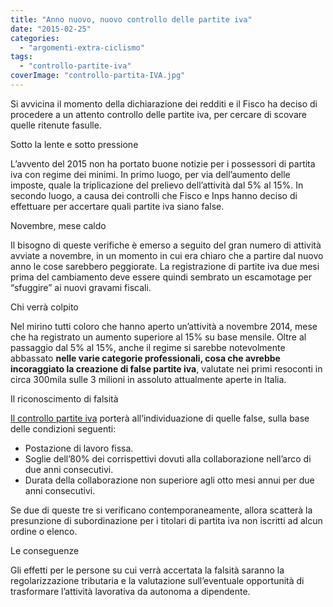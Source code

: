 ```yaml
---
title: "Anno nuovo, nuovo controllo delle partite iva"
date: "2015-02-25"
categories: 
  - "argomenti-extra-ciclismo"
tags: 
  - "controllo-partite-iva"
coverImage: "controllo-partita-IVA.jpg"
---
```


Si avvicina il momento della dichiarazione dei redditi e il Fisco ha deciso di procedere a un attento controllo delle partite iva, per cercare di scovare quelle ritenute fasulle.

Sotto la lente e sotto pressione

L’avvento del 2015 non ha portato buone notizie per i possessori di partita iva con regime dei minimi. In primo luogo, per via dell’aumento delle imposte, quale la triplicazione del prelievo dell’attività dal 5% al 15%. In secondo luogo, a causa dei controlli che Fisco e Inps hanno deciso di effettuare per accertare quali partite iva siano false.

Novembre, mese caldo

Il bisogno di queste verifiche è emerso a seguito del gran numero di attività avviate a novembre, in un momento in cui era chiaro che a partire dal nuovo anno le cose sarebbero peggiorate. La registrazione di partite iva due mesi prima del cambiamento deve essere quindi sembrato un escamotage per “sfuggire” ai nuovi gravami fiscali.

Chi verrà colpito

Nel mirino tutti coloro che hanno aperto un’attività a novembre 2014, mese che ha registrato un aumento superiore al 15% su base mensile. Oltre al passaggio dal 5% al 15%, anche il regime si sarebbe notevolmente abbassato **nelle varie categorie professionali, cosa che avrebbe incoraggiato la creazione di false partite iva**, valutate nei primi resoconti in circa 300mila sulle 3 milioni in assoluto attualmente aperte in Italia.

Il riconoscimento di falsità

[Il controllo partite iva](http://www.visureinrete.it/01_informazioni_sui_servizi/controllo_Partita_IVA_Imprese.asp) porterà all’individuazione di quelle false, sulla base delle condizioni seguenti:

- Postazione di lavoro fissa.
- Soglie dell’80% dei corrispettivi dovuti alla collaborazione nell’arco di due anni consecutivi.
- Durata della collaborazione non superiore agli otto mesi annui per due anni consecutivi.

Se due di queste tre si verificano contemporaneamente, allora scatterà la presunzione di subordinazione per i titolari di partita iva non iscritti ad alcun ordine o elenco.

Le conseguenze

Gli effetti per le persone su cui verrà accertata la falsità saranno la regolarizzazione tributaria e la valutazione sull’eventuale opportunità di trasformare l’attività lavorativa da autonoma a dipendente.
